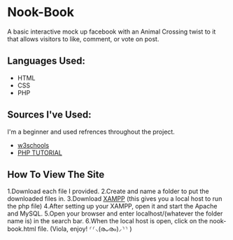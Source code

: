 # Nook-Book
A basic interactive mock up facebook with an Animal Crossing twist to it that allows visitors to like, comment, or vote on post.
## Languages Used:
- HTML
- CSS
- PHP
## Sources I've Used:
I'm a beginner and used refrences throughout the project.
- [w3schools](https://www.w3schools.com/)
- [PHP TUTORIAL](https://www.phptutorial.net/php-tutorial/php-radio-button/)
## How To View The Site
1.Download each file I provided.
2.Create and name a folder to put the downloaded files in.
3.Download [XAMPP](https://www.apachefriends.org/download.html) (this gives you a local host to run the php file)
4.After setting up your XAMPP, open it and start the Apache and MySQL.
5.Open your browser and enter localhost/(whatever the folder name is) in the search bar.
6.When the local host is open, click on the nook-book.html file. (Viola, enjoy! ⸂⸂⸜(രᴗര๑)⸝⸃⸃ )
